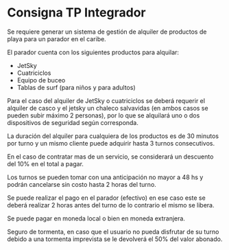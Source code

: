 # Consigna TP Integrador

Se requiere generar un sistema de gestión de alquiler de productos de playa para un parador en el caribe.

El parador cuenta con los siguientes productos para alquilar:
- JetSky
- Cuatriciclos
- Equipo de buceo
- Tablas de surf (para niños y para adultos)

Para el caso del alquiler de JetSky o cuatriciclos se deberá requerir el alquiler de casco y el jetsky un chaleco salvavidas (en ambos casos se pueden subir máximo 2 personas), por lo que se alquilará uno o dos dispositivos de seguridad según corresponda.

La duración del alquiler para cualquiera de los productos es de 30 minutos por turno y un mismo cliente puede adquirir hasta 3 turnos consecutivos.

En el caso de contratar mas de un servicio, se considerará un descuento del 10% en el total a pagar.

Los turnos se pueden tomar con una anticipación no mayor a 48 hs y  podrán cancelarse sin costo hasta 2 horas del turno.

Se puede realizar el pago en el parador (efectivo) en ese caso este se deberá realizar 2 horas antes del turno de lo contrario el mismo se libera.

Se puede pagar en moneda local o bien en moneda extranjera.

Seguro de tormenta, en caso que el usuario no pueda disfrutar de su turno debido a una tormenta imprevista se le devolverá el 50% del valor abonado.
